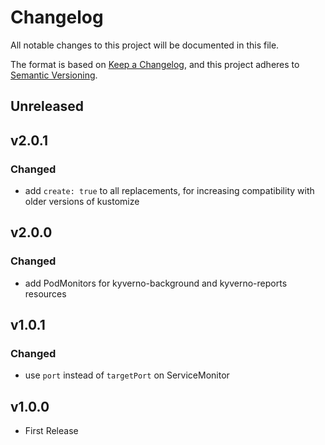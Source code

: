 # Changelog

All notable changes to this project will be documented in this file.

The format is based on [Keep a Changelog](https://keepachangelog.com/en/1.0.0/),
and this project adheres to [Semantic Versioning](https://semver.org/spec/v2.0.0.html).

## Unreleased

## v2.0.1

### Changed

- add `create: true` to all replacements, for increasing compatibility with older versions of kustomize

## v2.0.0

### Changed

- add PodMonitors for kyverno-background and kyverno-reports resources

## v1.0.1

### Changed

- use `port` instead of `targetPort` on ServiceMonitor

## v1.0.0

- First Release
